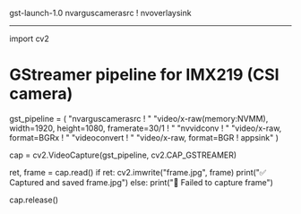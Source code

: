 gst-launch-1.0 nvarguscamerasrc ! nvoverlaysink


___________

import cv2

# GStreamer pipeline for IMX219 (CSI camera)
gst_pipeline = (
    "nvarguscamerasrc ! "
    "video/x-raw(memory:NVMM), width=1920, height=1080, framerate=30/1 ! "
    "nvvidconv ! "
    "video/x-raw, format=BGRx ! "
    "videoconvert ! "
    "video/x-raw, format=BGR ! appsink"
)

cap = cv2.VideoCapture(gst_pipeline, cv2.CAP_GSTREAMER)

ret, frame = cap.read()
if ret:
    cv2.imwrite("frame.jpg", frame)
    print("✅ Captured and saved frame.jpg")
else:
    print("🚨 Failed to capture frame")

cap.release()
